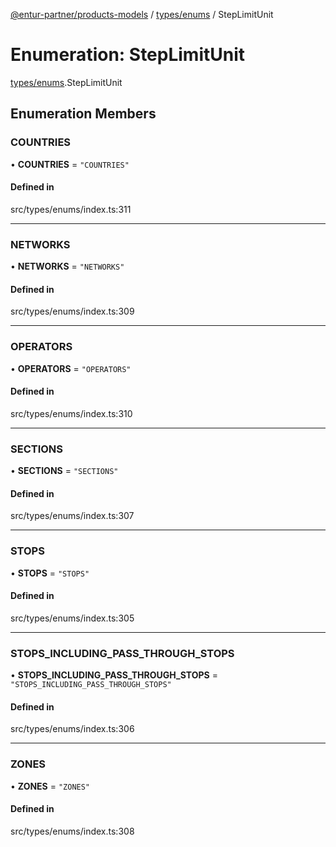 [@entur-partner/products-models](../README.md) / [types/enums](../modules/types_enums.md) / StepLimitUnit

# Enumeration: StepLimitUnit

[types/enums](../modules/types_enums.md).StepLimitUnit

## Enumeration Members

### COUNTRIES

• **COUNTRIES** = ``"COUNTRIES"``

#### Defined in

src/types/enums/index.ts:311

___

### NETWORKS

• **NETWORKS** = ``"NETWORKS"``

#### Defined in

src/types/enums/index.ts:309

___

### OPERATORS

• **OPERATORS** = ``"OPERATORS"``

#### Defined in

src/types/enums/index.ts:310

___

### SECTIONS

• **SECTIONS** = ``"SECTIONS"``

#### Defined in

src/types/enums/index.ts:307

___

### STOPS

• **STOPS** = ``"STOPS"``

#### Defined in

src/types/enums/index.ts:305

___

### STOPS\_INCLUDING\_PASS\_THROUGH\_STOPS

• **STOPS\_INCLUDING\_PASS\_THROUGH\_STOPS** = ``"STOPS_INCLUDING_PASS_THROUGH_STOPS"``

#### Defined in

src/types/enums/index.ts:306

___

### ZONES

• **ZONES** = ``"ZONES"``

#### Defined in

src/types/enums/index.ts:308
